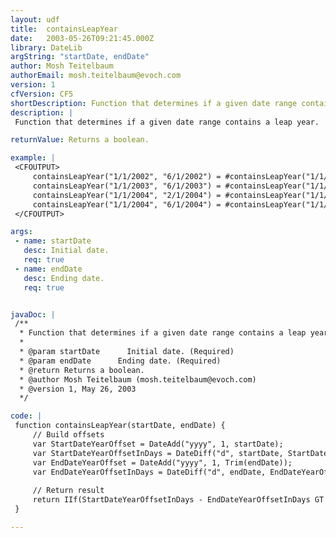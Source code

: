 ```yaml
---
layout: udf
title:  containsLeapYear
date:   2003-05-26T09:21:45.000Z
library: DateLib
argString: "startDate, endDate"
author: Mosh Teitelbaum
authorEmail: mosh.teitelbaum@evoch.com
version: 1
cfVersion: CF5
shortDescription: Function that determines if a given date range contains a leap year.
description: |
 Function that determines if a given date range contains a leap year.  Returns true if it contains a leap year, false if not.

returnValue: Returns a boolean.

example: |
 <CFOUTPUT>
     containsLeapYear("1/1/2002", "6/1/2002") = #containsLeapYear("1/1/2002", "6/1/2002")#<br>
     containsLeapYear("1/1/2003", "6/1/2003") = #containsLeapYear("1/1/2003", "6/1/2003")#<br>
     containsLeapYear("1/1/2004", "2/1/2004") = #containsLeapYear("1/1/2004", "2/1/2004")#<br>
     containsLeapYear("1/1/2004", "6/1/2004") = #containsLeapYear("1/1/2004", "6/1/2004")#<br>
 </CFOUTPUT>

args:
 - name: startDate
   desc: Initial date.
   req: true
 - name: endDate
   desc: Ending date.
   req: true


javaDoc: |
 /**
  * Function that determines if a given date range contains a leap year.
  * 
  * @param startDate      Initial date. (Required)
  * @param endDate      Ending date. (Required)
  * @return Returns a boolean. 
  * @author Mosh Teitelbaum (mosh.teitelbaum@evoch.com) 
  * @version 1, May 26, 2003 
  */

code: |
 function containsLeapYear(startDate, endDate) {
     // Build offsets
     var StartDateYearOffset = DateAdd("yyyy", 1, startDate);
     var StartDateYearOffsetInDays = DateDiff("d", startDate, StartDateYearOffset);
     var EndDateYearOffset = DateAdd("yyyy", 1, Trim(endDate));
     var EndDateYearOffsetInDays = DateDiff("d", endDate, EndDateYearOffset);
 
     // Return result
     return IIf(StartDateYearOffsetInDays - EndDateYearOffsetInDays GT 0, DE("true"), DE("false"));
 }

---
```


